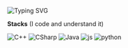 ![Typing SVG](https://readme-typing-svg.herokuapp.com?font=&color=%2300F7F4&size=32&center=true&vCenter=true&width=600&height=40&lines=I%27m%20fluent%20in%20silence%2C%20not%20in%20code%25)




**Stacks**
(I code and understand it)

<p>
  <img alt = "C++" src    = "https://img.shields.io/badge/C++-%23004481.svg?style=flat-square&logo=cplusplus&logoColor=white" />
  <img alt = "CSharp" src = "https://img.shields.io/badge/C%23-%23823085.svg?style=flat-square&logo=csharp&logoColor=white" />
  <img alt = "Java" src   = "https://img.shields.io/badge/Java-%23ED1D25.svg?style=flat-square&logo=java&logoColor=white" />
  <img alt = "js" src     = "https://img.shields.io/badge/javascript-%23323330.svg?style=flat-square&logo=javascript&logoColor=%23F7DF1E" />
  <img alt = "python" src = "https://img.shields.io/badge/python-3670A0?style=flat-square&logo=python&logoColor=ffdd54" />  
</p>


